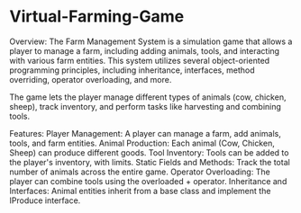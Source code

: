 # Virtual-Farming-Game
Overview:
The Farm Management System is a simulation game that allows a player to manage a farm, including adding animals, tools, and interacting with various farm entities. This system utilizes several object-oriented programming principles, including inheritance, interfaces, method overriding, operator overloading, and more.

The game lets the player manage different types of animals (cow, chicken, sheep), track inventory, and perform tasks like harvesting and combining tools.

Features:
Player Management: A player can manage a farm, add animals, tools, and farm entities.
Animal Production: Each animal (Cow, Chicken, Sheep) can produce different goods.
Tool Inventory: Tools can be added to the player's inventory, with limits.
Static Fields and Methods: Track the total number of animals across the entire game.
Operator Overloading: The player can combine tools using the overloaded + operator.
Inheritance and Interfaces: Animal entities inherit from a base class and implement the IProduce interface.
